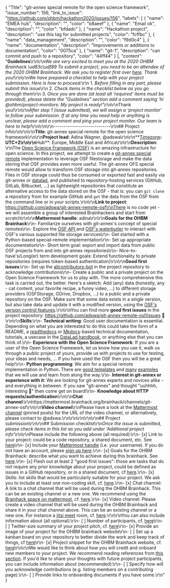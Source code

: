 {
  "Title": "git-annex special remote for the open science framework",
  "issue_number": 156,
  "link_to_issue": "https://github.com/ohbm/hackathon2020/issues/156",
  "labels": [
    {
      "name": "EMEA hub",
      "description": "",
      "color": "b8aeef"
    },
    {
      "name": "Email ok",
      "description": "",
      "color": "bfdadc"
    },
    {
      "name": "Hackathon project",
      "description": "use this tag for submitted projects",
      "color": "fcffbc"
    },
    {
      "name": "data_management",
      "description": "",
      "color": "f9d0c4"
    },
    {
      "name": "documentation",
      "description": "Improvements or additions to documentation",
      "color": "0075ca"
    },
    {
      "name": "git-1",
      "description": "can commit and push to a repository",
      "color": "44ff44"
    }
  ],
  "content": "**Guidelines**\r\n\r\n*We are very excited to meet you at the 2020 OHBM Brainhack \ud83c\udf89* *To submit a project, you need to be an attendee of the 2020 OHBM Brainhack. We ask you to register first over [here](http://www.humanbrainmapping.org/HackathonReg/). Thank you!*\r\n\r\n*We have prepared a checklist to help with your project submission. Here is how to proceed:*\r\n 1. *Before filling in any part, please submit this issue*\r\n 2. *Check items in the checklist below as you go through them*\r\n 3. *Once you are done (at least all 'required' items must be provided), please delete the \"Guidelines\" section add a comment saying 'hi @ohbm/project-monitors: My project is ready!'*\r\n\r\nThank you!\r\n\r\n*After step 1 (issue submitted), we will assign a 'project monitor' to follow your submission. If at any time you need help or anything is unclear, please add a comment and ping your project monitor. Our team is here to help!*\r\n\r\n\r\n----------------------------\r\n## Project info\r\n<!-- *Please fill this in first and then submit the issue* -->\r\n\r\n**Title**: git-annex special remote for the open science framework\r\n\r\n**Project lead**: Adina Wagner, @adswa\r\n\r\n**[Timezone](https://github.com/ohbm/hackathon2020/blob/master/.github/ISSUE_TEMPLATE/handbooks/projects.md#timezone)**: UTC+2\r\n\r\n**Hub**: Europe, Middle East and Africa\r\n\r\n**Description**: \r\nThe [Open Science Framework (OSF)](https://osf.io/) is an amazing infrastructure for open science. In this project, we attempt to create a [git-annex special remote](https://git-annex.branchable.com/special_remotes/) implementation to leverage OSF filestorage and make the data storing that OSF provides even more useful. The git-annex OFS special remote would allow to transform OSF storage into git-annex repositories. Files in OSF storage could thus be consumed or exported fast and easily via git-annex or [datalad](https://github.com/datalad/datalad), and published to repository-hosting services (GitHub, GitLab, Bitbucket, ...) as lightweight repositories that constitute an alternative access to the data stored on the OSF - that is: you can ``git clone`` a repository from for example GitHub and ``get`` the data from the OSF from the command line or in your scripts.\r\n\r\n**Link to project**: https://github.com/adswa/git-annex-remote-osf\r\nThere is no code yet - we will assemble a group of interested Brainhackers and start from scratch\r\n\r\n**Mattermost handle**: adina\r\n\r\n**Goals for the OHBM Brainhack**\r\n- Familiarize ourselves with git-annex's concept of special remotes\r\n- Explore the [OSF API ](https://developer.osf.io/#tag/Introduction) and [OSF's waterbutler](https://github.com/CenterForOpenScience/waterbutler) to interact with OSF's various supported file storage services\r\n- Get started with a Python-based special-remote implementation\r\n- Set up appropriate documentation\r\n- Short term goal: export and import data from public OSF projects from and into git-annex repositories\r\n- Nice-to-have's/Long(er) term development goals: Extend functionality to private repositories (requires token-based authentication)\r\n\r\n**Good first issues**:\r\n- Set up the [allcontributors-bot](https://allcontributors.org/) in the project repository to acknowledge contributions\r\n- Create a public and a private project on the Open Science Framework for us to play with. The more comprehensive this task is carried out, the better. Here's a sketch: Add (any) data (honestly, any - cat content, your favorite recipe, a funny video, ...) to different storage providers (OSFStorage, GDrive, Dropbox, ...) to a public and a private repository on the OSF. Make sure that some data exists in a single version, but also take data and update it with a modified version, using the [OSF's version control features](https://help.osf.io/hc/en-us/articles/360019738694-file-revisions-and-version-control).\r\n\r\nYou can find more **good first issues** in the project repository: https://github.com/adswa/git-annex-remote-osf/issues :hugs:\r\n\r\n**Skills**:\r\n- **Technical writing**: Good user documentation is essential. Depending on what you are interested to do this could take the form of a README, a [readthedocs](https://readthedocs.org/) or [Mkdocs](https://www.mkdocs.org/)-based technical documentation, tutorials, a usecase in the [DataLad handbook](http://handbook.datalad.org/en/latest/), or anything else that you can think of.\r\n- **Experience with the Open Science Framework**: If you are a user of the Open Science Framework, let us know how you use it, walk us through a public project of yours, provide us with projects to use for testing, your ideas and needs,  ... If you have used the OSF then you will be a great help!\r\n- **Python programming**: We aim for a special remote implementation in Python. There are [good templates](https://github.com/Lykos153/AnnexRemote) and [many](https://github.com/CONP-PCNO/git-annex-remote-globus) [examples](https://github.com/Lykos153/git-annex-remote-googledrive) that we will use and learn from along the way.\r\n- **Interest in git-annex or experience with it**: We are looking for git-annex experts and novices alike - and everything in between. If you saw \"git-annex\" and thought \"uuhhhh, interesting :thinking:\" then come get on board!\r\n- **Knowledge about HTTP requests/authentication**\r\n\r\n**Chat channel**:\r\nhttps://mattermost.brainhack.org/brainhack/channels/git-annex-osf\r\n\r\n**Video channel**\r\nPlease have a look at the [Mattermost channel](https://mattermost.brainhack.org/brainhack/channels/git-annex-osf) (pinned posts) for the URL of the video channel, or alternatively, please contact to @adswa.\r\n\r\n\r\n<!-- **Video channel**:\r\nhttps://meet.jit.si/git-annex-osf -->\r\n\r\n## Project submission\r\n\r\n## Submission checklist\r\n*Once the issue is submitted, please check items in this list as you add under 'Additional project info'*\r\n\r\nPlease include the following above (all required):\r\n-   [x] Link to your project: could be a code repository, a shared document, etc. See [here](https://github.com/ohbm/hackathon2020/blob/master/.github/ISSUE_TEMPLATE/handbooks/projects.md#link-to-project)\r\n-   [x] Include your [Mattermost handle](https://mattermost.brainhack.org/) (i.e. your username). If you do not have an account, please [sign up here](https://mattermost.brainhack.org/signup_email).\r\n-   [x] Goals for the OHBM Brainhack: describe what you want to achieve during this brainhack. See [here](https://github.com/ohbm/hackathon2020/blob/master/.github/ISSUE_TEMPLATE/handbooks/projects.md#goals).\r\n-   [x] Flesh out at least 2 \"good first issues\": those are tasks that do not require any prior knowledge about your project, could be defined as issues in a GitHub repository, or in a shared document, cf [here](https://github.com/ohbm/hackathon2020/blob/master/.github/ISSUE_TEMPLATE/handbooks/projects.md#onboarding-2-good-first-issues).\r\n-   [x] Skills: list skills that would be particularly suitable for your project. We ask you to include at least one non-coding skill, cf. [here](https://github.com/ohbm/hackathon2020/blob/master/.github/ISSUE_TEMPLATE/handbooks/projects.md#onboarding-skills).\r\n-   [x] Chat channel: A link to a chat channel that will be used during the OHBM Brainhack. This can be an existing channel or a new one. We recommend using the [Brainhack space on mattermost](https://mattermost.brainhack.org/), cf. [here](https://github.com/ohbm/hackathon2020/blob/master/.github/ISSUE_TEMPLATE/handbooks/projects.md#chat).\r\n-   [x] Video channel: Please create a video channel that will be used during the OHBM Brainhack and share it in your chat channel above. This can be an existing channel or a new one. For instance a [jitsi meet](https://meet.jit.si/) room, cf. [here](https://github.com/ohbm/hackathon2020/blob/master/.github/ISSUE_TEMPLATE/handbooks/projects.md#video-calls).\r\n\r\nYou can also include information about (all optional):\r\n-   [ ] Number of participants, cf. [here](https://github.com/ohbm/hackathon2020/blob/master/.github/ISSUE_TEMPLATE/handbooks/projects.md#participant-capacity)\r\n-   [ ] Twitter-size summary of your project pitch, cf. [here](https://github.com/ohbm/hackathon2020/blob/master/.github/ISSUE_TEMPLATE/handbooks/projects.md#twitter-size-summary-of-your-project-pitch)\r\n-   [x] Provide an image of your project for the OHBM brainhack website\r\n-   [ ] Set up a kanban board on your repository to better divide the work and keep track of things, cf [here](https://github.com/ohbm/hackathon2020/blob/master/.github/ISSUE_TEMPLATE/handbooks/projects.md#set-up-a-kanban-board)\r\n-   [x] Project snippet for the OHBM Brainhack website, cf. [here](https://github.com/ohbm/hackathon2020/blob/master/.github/ISSUE_TEMPLATE/handbooks/projects.md#project-snippet-for-the-ohbm-brainhack-website)\r\n\r\nWe would like to think about how you will credit and onboard new members to your project. We recommend reading references from [this section](https://github.com/ohbm/hackathon2020/blob/master/.github/ISSUE_TEMPLATE/handbooks/projects.md#credit-and-onboarding). If you'd like to share your thoughts with future project participants, you can include information about (recommended):\r\n-   [ ] Specify how will you acknowledge contributions (e.g. listing members on a contributing page).\r\n-   [ ] Provide links to onboarding documents if you have some.\r\n"
}